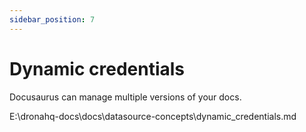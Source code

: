 ```yaml
---
sidebar_position: 7
---
```


# Dynamic credentials

Docusaurus can manage multiple versions of your docs.

E:\dronahq-docs\docs\datasource-concepts\dynamic_credentials.md